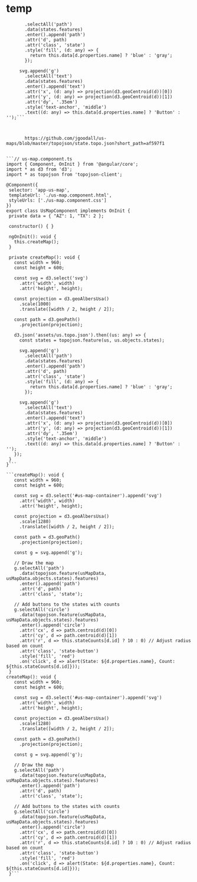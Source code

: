 # temp

 ```svg.append('g')
        .selectAll('path')
        .data(states.features)
        .enter().append('path')
        .attr('d', path)
        .attr('class', 'state')
        .style('fill', (d: any) => {
          return this.data[d.properties.name] ? 'blue' : 'gray';
        });

      svg.append('g')
        .selectAll('text')
        .data(states.features)
        .enter().append('text')
        .attr('x', (d: any) => projection(d3.geoCentroid(d))[0])
        .attr('y', (d: any) => projection(d3.geoCentroid(d))[1])
        .attr('dy', '.35em')
        .style('text-anchor', 'middle')
        .text((d: any) => this.data[d.properties.name] ? 'Button' : '');```



        https://github.com/jgoodall/us-maps/blob/master/topojson/state.topo.json?short_path=af597f1


```// us-map.component.ts
import { Component, OnInit } from '@angular/core';
import * as d3 from 'd3';
import * as topojson from 'topojson-client';

@Component({
  selector: 'app-us-map',
  templateUrl: './us-map.component.html',
  styleUrls: ['./us-map.component.css']
})
export class UsMapComponent implements OnInit {
  private data = { "AZ": 1, "TX": 2 };

  constructor() { }

  ngOnInit(): void {
    this.createMap();
  }

  private createMap(): void {
    const width = 960;
    const height = 600;

    const svg = d3.select('svg')
      .attr('width', width)
      .attr('height', height);

    const projection = d3.geoAlbersUsa()
      .scale(1000)
      .translate([width / 2, height / 2]);

    const path = d3.geoPath()
      .projection(projection);

    d3.json('assets/us.topo.json').then((us: any) => {
      const states = topojson.feature(us, us.objects.states);

      svg.append('g')
        .selectAll('path')
        .data(states.features)
        .enter().append('path')
        .attr('d', path)
        .attr('class', 'state')
        .style('fill', (d: any) => {
          return this.data[d.properties.name] ? 'blue' : 'gray';
        });

      svg.append('g')
        .selectAll('text')
        .data(states.features)
        .enter().append('text')
        .attr('x', (d: any) => projection(d3.geoCentroid(d))[0])
        .attr('y', (d: any) => projection(d3.geoCentroid(d))[1])
        .attr('dy', '.35em')
        .style('text-anchor', 'middle')
        .text((d: any) => this.data[d.properties.name] ? 'Button' : '');
    });
  }
}```

```createMap(): void {
    const width = 960;
    const height = 600;

    const svg = d3.select('#us-map-container').append('svg')
      .attr('width', width)
      .attr('height', height);

    const projection = d3.geoAlbersUsa()
      .scale(1280)
      .translate([width / 2, height / 2]);

    const path = d3.geoPath()
      .projection(projection);

    const g = svg.append('g');

    // Draw the map
    g.selectAll('path')
      .data(topojson.feature(usMapData, usMapData.objects.states).features)
      .enter().append('path')
      .attr('d', path)
      .attr('class', 'state');

    // Add buttons to the states with counts
    g.selectAll('circle')
      .data(topojson.feature(usMapData, usMapData.objects.states).features)
      .enter().append('circle')
      .attr('cx', d => path.centroid(d)[0])
      .attr('cy', d => path.centroid(d)[1])
      .attr('r', d => this.stateCounts[d.id] ? 10 : 0) // Adjust radius based on count
      .attr('class', 'state-button')
      .style('fill', 'red')
      .on('click', d => alert(State: ${d.properties.name}, Count: ${this.stateCounts[d.id]}));
  }
createMap(): void {
    const width = 960;
    const height = 600;

    const svg = d3.select('#us-map-container').append('svg')
      .attr('width', width)
      .attr('height', height);

    const projection = d3.geoAlbersUsa()
      .scale(1280)
      .translate([width / 2, height / 2]);

    const path = d3.geoPath()
      .projection(projection);

    const g = svg.append('g');

    // Draw the map
    g.selectAll('path')
      .data(topojson.feature(usMapData, usMapData.objects.states).features)
      .enter().append('path')
      .attr('d', path)
      .attr('class', 'state');

    // Add buttons to the states with counts
    g.selectAll('circle')
      .data(topojson.feature(usMapData, usMapData.objects.states).features)
      .enter().append('circle')
      .attr('cx', d => path.centroid(d)[0])
      .attr('cy', d => path.centroid(d)[1])
      .attr('r', d => this.stateCounts[d.id] ? 10 : 0) // Adjust radius based on count
      .attr('class', 'state-button')
      .style('fill', 'red')
      .on('click', d => alert(State: ${d.properties.name}, Count: ${this.stateCounts[d.id]}));
  }```
